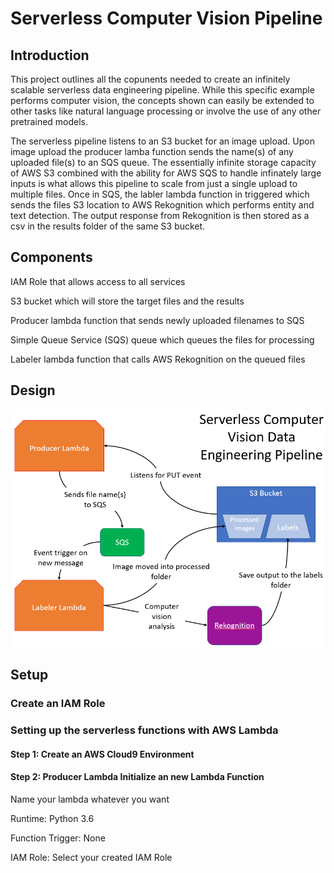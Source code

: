 # Serverless Computer Vision Pipeline

## Introduction

This project outlines all the copunents needed to create an infinitely scalable serverless data engineering pipeline. While this specific example performs computer vision, the concepts shown can easily be extended to other tasks like natural language processing or involve the use of any other pretrained models.

The serverless pipeline listens to an S3 bucket for an image upload. Upon image upload the producer lamba function sends the name(s) of any uploaded file(s) to an SQS queue. The essentially infinite storage capacity of AWS S3 combined with the ability for AWS SQS to handle infinately large inputs is what allows this pipeline to scale from just a single upload to multiple files. Once in SQS, the labler lambda function in triggered which sends the files S3 location to AWS Rekognition which performs entity and text detection. The output response from Rekognition is then stored as a csv in the results folder of the same S3 bucket.

## Components

IAM Role that allows access to all services

S3 bucket which will store the target files and the results 

Producer lambda function that sends newly uploaded filenames to SQS

Simple Queue Service (SQS) queue which queues the files for processing

Labeler lambda function that calls AWS Rekognition on the queued files


## Design
![alt text](https://github.com/malcolmsfraser/Serverless-Pipeline/blob/main/pipeline%20diagram.png)

## Setup

### Create an IAM Role


### Setting up the serverless functions with AWS Lambda

#### Step 1: Create an AWS Cloud9 Environment

#### Step 2: Producer Lambda Initialize an new Lambda Function
Name your lambda whatever you want

Runtime: Python 3.6

Function Trigger: None

IAM Role: Select your created IAM Role
